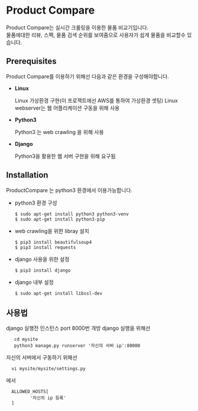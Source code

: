 # Product Compare
 Product Compare는 실시간 크롤링을 이용한 물품 비교기입니다.  
 물품에대한 리뷰, 스펙, 물품 검색 순위를 보여줌으로 사용자가 쉽게 물품을 비교할수 있습니다.
## Prerequisites
 Product Compare를 이용하기 위해선 다음과 같은 환경을 구성해야합니다.
 * **Linux**   
   
   Linux 가상환경 구현(이 프로젝트에선 AWS를 통하여 가상환경 셋팅)
   Linux webserver는 웹 어플리케이션 구동을 위해 사용
   
 * **Python3**
  
   Python3 는 web crawling 을 위해 사용

 * **Django**  
  
   Python3을 활용한 웹 서버 구현을 위해 요구됨  
    

## Installation   
  ProductCompare 는 python3 환경에서 이용가능합니다.
  
 * python3 환경 구성
     
       $ sudo apt-get install python3 python3-venv
       $ sudo apt-get install python3-pip
       
 * web crawling을 위한 libray 설치
 
       $ pip3 install beautifulsoup4
       $ pip3 install requests

 * django 사용을 위한 설정
    
       $ pip3 install django

 * django 내부 설정
      
       $ sudo apt-get install libssl-dev 
## 사용법 
  django 실행전 인스턴스 port 8000번 개방
  django 실행을 위해선 
       
       cd mysite
       python3 manage.py runserver '자신의 서버 ip':80000
  
  자신의 서버에서 구동하기 위해선
  
      vi mysite/mysite/settings.py
  에서
  
      ALLOWED_HOSTS[
             '자신의 ip 등록'
      ]
  
  
